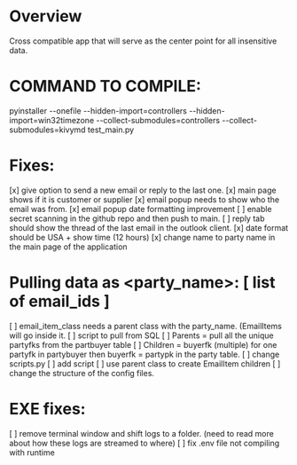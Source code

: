 # Overview
Cross compatible app that will serve as the center point for all insensitive data.

# COMMAND TO COMPILE: 
pyinstaller --onefile  --hidden-import=controllers --hidden-import=win32timezone --collect-submodules=controllers --collect-submodules=kivymd test_main.py

# Fixes: 
[x] give option to send a new email or reply to the last one.
[x] main page shows if it is customer or supplier
[x] email popup needs to show who the email was from.
[x] email popup date formatting improvement
[ ] enable secret scanning in the github repo and then push to main.
[ ] reply tab should show the thread of the last email in the outlook client.
[x] date format should be USA + show time (12 hours)
[x] change name to party name in the main page of the application

# Pulling data as <party_name>: [ list of email_ids ]
[ ] email_item_class needs a parent class with the party_name. (EmailItems will go inside it.
[ ] script to pull from SQL
    [ ] Parents = pull all the unique partyfks from the partbuyer table
    [ ] Children = buyerfk (multiple) for one partyfk in partybuyer
        then buyerfk = partypk in the party table.
[ ] change scripts.py
    [ ] add script
    [ ] use parent class to create EmailItem children
    [ ] change the structure of the config files.


# EXE fixes: 
[ ] remove terminal window and shift logs to a folder. (need to read more about how these logs are streamed to where) 
[ ] fix .env file not compiling with runtime
